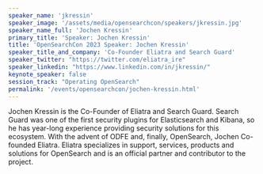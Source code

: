 ```yaml
---
speaker_name: 'jkressin'
speaker_image: '/assets/media/opensearchcon/speakers/jkressin.jpg'
speaker_name_full: 'Jochen Kressin'
primary_title: 'Speaker: Jochen Kressin'
title: 'OpenSearchCon 2023 Speaker: Jochen Kressin'
speaker_title_and_company: 'Co-Founder Eliatra and Search Guard'
speaker_twitter: "https://twitter.com/eliatra_ire"
speaker_linkedin: "https://www.linkedin.com/in/jkressin/"
keynote_speaker: false
session_track: "Operating OpenSearch"
permalink: '/events/opensearchcon/jochen-kressin.html'
---
```


Jochen Kressin is the Co-Founder of Eliatra and Search Guard. Search Guard was one of the first security plugins for Elasticsearch and Kibana, so he has year-long experience providing security solutions for this ecosystem. With the advent of ODFE and, finally, OpenSearch, Jochen Co-founded Eliatra. Eliatra specializes in support, services, products and solutions for OpenSearch and is an official partner and contributor to the project.

